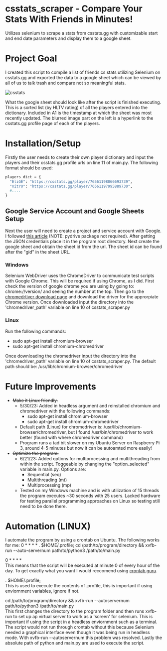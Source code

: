 # csstats_scraper - Compare Your Stats With Friends in Minutes!
Utilizes selenium to scrape a stats from csstats.gg with customizable start and end date parameters and display them to a google sheet.

# Project Goal
I created this script to compile a list of friends cs stats utilizing Selenium on csstats.gg and exported the data to a google sheet which can be viewed by all of us to talk trash and compare not so meaningful stats.  

![csstats](https://github.com/ShayneEvans/csstats_scraper/assets/70344759/e7ae3ea1-cbd2-4cec-94f0-d5d1045270cc)  

What the google sheet should look like after the script is finished executing. This is a sorted list (by HLTV rating) of all the players entered into the dictionary. Included in A1 is the timestamp at which the sheet was most recently updated. The blurred image part on the left is a hyperlink to the csstats.gg profile page of each of the players.

# Installation/Setup

Firstly the user needs to create their own player dictionary and input the players and their csstats.gg profile urls on line 11 of main.py. The following format should be used:

```python
players_dict = {
  "EliGE": "https://csstats.gg/player/76561198066693739",
  "nitr0": "https://csstats.gg/player/76561197995889730",
  #....
}
```

## Google Service Account and Google Sheets Setup
Next the user will need to create a project and service account with Google. I followed [this article](https://medium.com/@jb.ranchana/write-and-append-dataframes-to-google-sheets-in-python-f62479460cf0) (NOTE: pydrive package not required). After getting the JSON credentials place it in the program root directory. Next create the google sheet and obtain the sheet id from the url. The sheet id can be found after the "gid" in the sheet URL.

### Windows
Selenium WebDriver uses the ChromeDriver to communicate test scripts with Google Chrome. This will be required if using Chrome, as I did. First check the version of google chrome you are using by going to: chrome://version/ and seeing the number at the top. Then go to the [chromedrtiver download page](https://chromedriver.chromium.org/downloads) and download the driver for the approrpiate Chrome version. Once downloaded input the directory into the 'chromedriver_path' variable on line 10 of csstats_scraper.py

### Linux
Run the following commands:
- sudo apt-get install chromium-browser
- sudo apt-get install chromium-chromedriver

Once downloading the chromedriver input the directory into the 'chromedriver_path' variable on line 10 of csstats_scraper.py. The default path should be: 
/usr/lib/chromium-browser/chromedriver

# Future Improvements
- ~~Make it Linux friendly.~~
  - 5/30/23: Added in headless argument and reinstalled chromium and chromedriver with the following commands:
    - sudo apt-get install chromium-browser
    - sudo apt-get install chromium-chromedriver
  - Default path (Linux) for chromedriver is: /usr/lib/chromium-browser/chromedriver, but I found /usr/bin/chromedriver to work better (found with where chromedriver command)
  - Program runs a tad bit slower on my Ubuntu Server on Raspberry Pi 3, around 4-5 minutes but now it can be autoamted more easily!
- ~~Optimize the program.~~
  - 6/21/23: Added options for multiprocessing and multithreading from within the script. Toggeable by changing the "option_selected" variable in main.py. Options are:
    - Sequential (seq)
    - Multithreading (mt)
    - Multiprocessing (mp)
  - Tested on my Windows machine and is with utilization of 15 threads the program executes ~30 seconds with 25 users. Lacked hardware for testing parallel programming approaches on Linux so testing still need to be done there.

# Automation (LINUX)
I automate the program by using a crontab on Ubuntu. The following works for me:
0 * * * * . $HOME/.profile; cd /path/to/program/directory && xvfb-run --auto-servernum path/to/python3 /path/to/main.py

0 * * * *   
This means that the script will be executed at minute 0 of every hour of the day. To get exactly what you want I would reccomend using [crontab guru](https://crontab.guru/).  

. $HOME/.profile;  
This is used to execute the contents of .profile, this is important if using enviornment variables, ignore if not.  

cd /path/to/program/directory && xvfb-run --autoservernum path/to/python3 /path/to/main.py  
This first changes the directory to the program folder and then runs xvfb-run to set up ap virtual server to work as a 'screen' for selenium. This is important if using the script in a headless enviornment such as a terminal. The script would not run through crontab without this because Selenium needed a graphical interface even though it was being run in headless mode. With xvfb-run --autoservernum this problem was resolved. Lastly the absolute path of python and main.py are used to execute the script.

